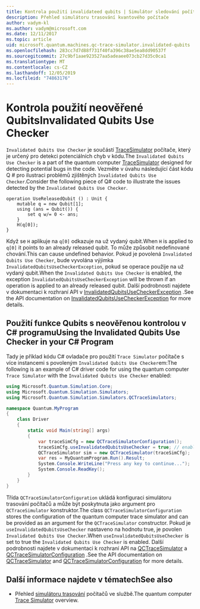 ```yaml
---
title: Kontrola použití invalidateed qubits | Simulátor sledování počítačového systému | Microsoft Docs
description: Přehled simulátoru trasování kvantového počítače
author: vadym-kl
ms.author: vadym@microsoft.com
ms.date: 12/11/2017
ms.topic: article
uid: microsoft.quantum.machines.qc-trace-simulator.invalidated-qubits
ms.openlocfilehash: 283cc7d7d88f731f40fa396c38ae5ea8dd90537f
ms.sourcegitcommit: 27c9bf1aae923527aa5adeaee073cb27d35c0ca1
ms.translationtype: MT
ms.contentlocale: cs-CZ
ms.lasthandoff: 12/05/2019
ms.locfileid: "74863176"
---
```

# <a name="invalidated-qubits-use-checker"></a><span data-ttu-id="fcf4a-103">Kontrola použití neověřené Qubits</span><span class="sxs-lookup"><span data-stu-id="fcf4a-103">Invalidated Qubits Use Checker</span></span>

<span data-ttu-id="fcf4a-104">`Invalidated Qubits Use Checker` je součástí [TraceSimulator](xref:microsoft.quantum.machines.qc-trace-simulator.intro) počítače, který je určený pro detekci potenciálních chyb v kódu.</span><span class="sxs-lookup"><span data-stu-id="fcf4a-104">The `Invalidated Qubits Use Checker` is a part of the quantum computer [TraceSimulator](xref:microsoft.quantum.machines.qc-trace-simulator.intro) designed for detecting potential bugs in the code.</span></span> <span data-ttu-id="fcf4a-105">Vezměte v úvahu následující část kódu Q # pro ilustraci problémů zjištěných `Invalidated Qubits Use Checker`.</span><span class="sxs-lookup"><span data-stu-id="fcf4a-105">Consider the following piece of Q# code to illustrate the issues detected by the `Invalidated Qubits Use Checker`.</span></span>

```qsharp
operation UseReleasedQubit () : Unit {
    mutable q = new Qubit[1];
    using (ans = Qubit()) {
        set q w/= 0 <- ans;
    }
    H(q[0]);
}
```

<span data-ttu-id="fcf4a-106">Když se `H` aplikuje na `q[0]` odkazuje na už vydaný qubit.</span><span class="sxs-lookup"><span data-stu-id="fcf4a-106">When `H` is applied to `q[0]` it points to an already released qubit.</span></span> <span data-ttu-id="fcf4a-107">To může způsobit nedefinované chování.</span><span class="sxs-lookup"><span data-stu-id="fcf4a-107">This can cause undefined behavior.</span></span> <span data-ttu-id="fcf4a-108">Pokud je povolená `Invalidated Qubits Use Checker`, bude vyvolána výjimka `InvalidatedQubitsUseCheckerException`, pokud se operace použije na už vydaný qubit.</span><span class="sxs-lookup"><span data-stu-id="fcf4a-108">When the `Invalidated Qubits Use Checker` is enabled, the exception `InvalidatedQubitsUseCheckerException` will be thrown if an operation is applied to an already released qubit.</span></span> <span data-ttu-id="fcf4a-109">Další podrobnosti najdete v dokumentaci k rozhraní API v [InvalidatedQubitsUseCheckerException](https://docs.microsoft.com/dotnet/api/Microsoft.Quantum.Simulation.Simulators.QCTraceSimulators.InvalidatedQubitsUseCheckerException) .</span><span class="sxs-lookup"><span data-stu-id="fcf4a-109">See the API documentation on [InvalidatedQubitsUseCheckerException](https://docs.microsoft.com/dotnet/api/Microsoft.Quantum.Simulation.Simulators.QCTraceSimulators.InvalidatedQubitsUseCheckerException) for more details.</span></span>

## <a name="using-the-invalidated-qubits-use-checker-in-your-c-program"></a><span data-ttu-id="fcf4a-110">Použití funkce Qubits s neověřenou kontrolou v C# programu</span><span class="sxs-lookup"><span data-stu-id="fcf4a-110">Using the Invalidated Qubits Use Checker in your C# Program</span></span>

<span data-ttu-id="fcf4a-111">Tady je příklad kódu C# ovladače pro použití `Trace
Simulator` počítače s více instancemi s povoleným `Invalidated Qubits Use Checker`em:</span><span class="sxs-lookup"><span data-stu-id="fcf4a-111">The following is an example of C# driver code for using the quantum computer `Trace
Simulator` with the `Invalidated Qubits Use Checker` enabled:</span></span> 

```csharp
using Microsoft.Quantum.Simulation.Core;
using Microsoft.Quantum.Simulation.Simulators;
using Microsoft.Quantum.Simulation.Simulators.QCTraceSimulators;

namespace Quantum.MyProgram
{
    class Driver
    {
        static void Main(string[] args)
        {
            var traceSimCfg = new QCTraceSimulatorConfiguration();
            traceSimCfg.useInvalidatedQubitsUseChecker = true; // enables useInvalidatedQubitsUseChecker
            QCTraceSimulator sim = new QCTraceSimulator(traceSimCfg);
            var res = MyQuantumProgram.Run().Result;
            System.Console.WriteLine("Press any key to continue...");
            System.Console.ReadKey();
        }
    }
}
```

<span data-ttu-id="fcf4a-112">Třída `QCTraceSimulatorConfiguration` ukládá konfiguraci simulátoru trasování počítačů a může být poskytnuta jako argument pro `QCTraceSimulator` konstruktor.</span><span class="sxs-lookup"><span data-stu-id="fcf4a-112">The class `QCTraceSimulatorConfiguration` stores the configuration of the quantum computer trace simulator and can be provided as an argument for the `QCTraceSimulator` constructor.</span></span> <span data-ttu-id="fcf4a-113">Pokud je `useInvalidatedQubitsUseChecker` nastaveno na hodnotu true, je povolen `Invalidated Qubits Use Checker`.</span><span class="sxs-lookup"><span data-stu-id="fcf4a-113">When `useInvalidatedQubitsUseChecker` is set to true the `Invalidated Qubits Use Checker` is enabled.</span></span> <span data-ttu-id="fcf4a-114">Další podrobnosti najdete v dokumentaci k rozhraní API na [QCTraceSimulator](https://docs.microsoft.com/dotnet/api/Microsoft.Quantum.Simulation.Simulators.QCTraceSimulators.QCTraceSimulator) a [QCTraceSimulatorConfiguration](https://docs.microsoft.com/dotnet/api/Microsoft.Quantum.Simulation.Simulators.QCTraceSimulators.QCTraceSimulatorConfiguration) .</span><span class="sxs-lookup"><span data-stu-id="fcf4a-114">See the API documentation on [QCTraceSimulator](https://docs.microsoft.com/dotnet/api/Microsoft.Quantum.Simulation.Simulators.QCTraceSimulators.QCTraceSimulator) and [QCTraceSimulatorConfiguration](https://docs.microsoft.com/dotnet/api/Microsoft.Quantum.Simulation.Simulators.QCTraceSimulators.QCTraceSimulatorConfiguration) for more details.</span></span>

## <a name="see-also"></a><span data-ttu-id="fcf4a-115">Další informace najdete v tématech</span><span class="sxs-lookup"><span data-stu-id="fcf4a-115">See also</span></span> ##

- <span data-ttu-id="fcf4a-116">Přehled [simulátoru trasování](xref:microsoft.quantum.machines.qc-trace-simulator.intro) počítačů ve službě.</span><span class="sxs-lookup"><span data-stu-id="fcf4a-116">The quantum computer [Trace Simulator](xref:microsoft.quantum.machines.qc-trace-simulator.intro) overview.</span></span>

